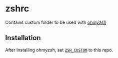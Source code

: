 # zshrc

Contains custom folder to be used with [ohmyzsh](https://github.com/ohmyzsh/ohmyzsh)

## Installation

After installing ohmyzsh, set [`ZSH_CUSTOM`](https://github.com/ohmyzsh/ohmyzsh/blob/master/templates/zshrc.zsh-template#L66)
to this repo.
